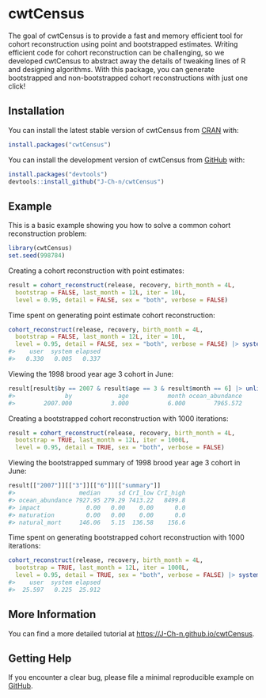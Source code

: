 
<!-- README.md is generated from README.Rmd. Please edit that file -->

# cwtCensus

<!-- badges: start -->

<!-- badges: end -->

The goal of cwtCensus is to provide a fast and memory efficient tool for
cohort reconstruction using point and bootstrapped estimates. Writing
efficient code for cohort reconstruction can be challenging, so we
developed cwtCensus to abstract away the details of tweaking lines of R
and designing algorithms. With this package, you can generate
bootstrapped and non-bootstrapped cohort reconstructions with just one
click!

## Installation

You can install the latest stable version of cwtCensus from
[CRAN](https://cran.r-project.org/) with:

``` r
install.packages("cwtCensus")
```

You can install the development version of cwtCensus from
[GitHub](https://github.com/J-Ch-n/cwtCensus/tree/main) with:

``` r
install.packages("devtools")
devtools::install_github("J-Ch-n/cwtCensus")
```

## Example

This is a basic example showing you how to solve a common cohort
reconstruction problem:

``` r
library(cwtCensus)
set.seed(998784)
```

Creating a cohort reconstruction with point estimates:

``` r
result = cohort_reconstruct(release, recovery, birth_month = 4L,
  bootstrap = FALSE, last_month = 12L, iter = 10L,
  level = 0.95, detail = FALSE, sex = "both", verbose = FALSE)
```

Time spent on generating point estimate cohort reconstruction:

``` r
cohort_reconstruct(release, recovery, birth_month = 4L,
  bootstrap = FALSE, last_month = 12L, iter = 10L,
  level = 0.95, detail = FALSE, sex = "both", verbose = FALSE) |> system.time()
#>    user  system elapsed 
#>   0.330   0.005   0.337
```

Viewing the 1998 brood year age 3 cohort in June:

``` r
result[result$by == 2007 & result$age == 3 & result$month == 6] |> unlist()
#>              by             age           month ocean_abundance 
#>        2007.000           3.000           6.000        7965.572
```

Creating a bootstrapped cohort reconstruction with 1000 iterations:

``` r
result = cohort_reconstruct(release, recovery, birth_month = 4L,
  bootstrap = TRUE, last_month = 12L, iter = 1000L,
  level = 0.95, detail = TRUE, sex = "both", verbose = FALSE)
```

Viewing the bootstrapped summary of 1998 brood year age 3 cohort in
June:

``` r
result[["2007"]][["3"]][["6"]][["summary"]]
#>                  median     sd CrI_low CrI_high
#> ocean_abundance 7927.95 279.29 7413.22   8499.8
#> impact             0.00   0.00    0.00      0.0
#> maturation         0.00   0.00    0.00      0.0
#> natural_mort     146.06   5.15  136.58    156.6
```

Time spent on generating bootstrapped cohort reconstruction with 1000
iterations:

``` r
cohort_reconstruct(release, recovery, birth_month = 4L,
  bootstrap = TRUE, last_month = 12L, iter = 1000L,
  level = 0.95, detail = TRUE, sex = "both", verbose = FALSE) |> system.time()
#>    user  system elapsed 
#>  25.597   0.225  25.912
```

## More Information

You can find a more detailed tutorial at
<https://J-Ch-n.github.io/cwtCensus>.

## Getting Help

If you encounter a clear bug, please file a minimal reproducible example
on [GitHub](https://github.com/J-Ch-n/cwtCensus/issues).
